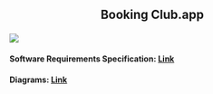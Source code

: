 ## <p align="center">Booking Club.app</p>![](https://github.com/TheAntoshkaBy/Boking-Club/blob/master/documentation/diagrams/images/Booking_Club.jpg)
#### Software Requirements Specification: [Link](https://github.com/TheAntoshkaBy/Bible_Wiki/blob/master/documentation/SRS.md)
#### Diagrams: [Link](https://github.com/TheAntoshkaBy/Boking-Club/blob/master/documentation/diagrams/README.md)
